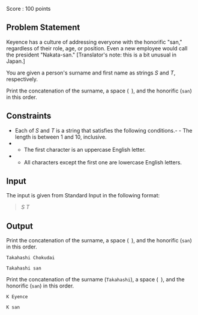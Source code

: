Score : $100$ points

## Problem Statement

Keyence has a culture of addressing everyone with the honorific "san," regardless of their role, age, or position.
Even a new employee would call the president "Nakata-san." [Translator's note: this is a bit unusual in Japan.]

You are given a person's surname and first name as strings $S$ and $T$, respectively.

Print the concatenation of the surname, a space (` `), and the honorific (`san`) in this order.

## Constraints

- Each of $S$ and $T$ is a string that satisfies the following conditions.-   - The length is between $1$ and $10$, inclusive.
-   - The first character is an uppercase English letter.
-   - All characters except the first one are lowercase English letters.

## Input

The input is given from Standard Input in the following format:

> $S$ $T$

## Output

Print the concatenation of the surname, a space (` `), and the honorific (`san`) in this order.

```input1
Takahashi Chokudai
```

```output1
Takahashi san
```

Print the concatenation of the surname (`Takahashi`), a space (` `), and the honorific (`san`) in this order.

```input2
K Eyence
```

```output2
K san
```
